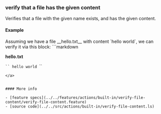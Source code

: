 ### verify that a file has the given content

Verifies that a file with the given name exists,
and has the given content.


#### Example

<a class="tr_createFile">
Assuming we have a file __hello.txt__ with content `hello world`,
</a>
we can verify it via this block:


<a class="tr_runMarkdownInTextrun">
```markdown
<a class="tr_verifyFileContent">

__hello.txt__

`​``
hello world
`​``
</a>
```
</a>


#### More info

- [feature specs](../../features/actions/built-in/verify-file-content/verify-file-content.feature)
- [source code](../../src/actions/built-in/verify-file-content.ls)
